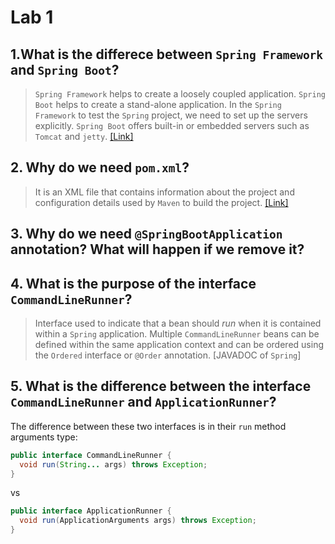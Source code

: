 # Lab 1

## 1.What is the differece between `Spring Framework` and `Spring Boot`?

> `Spring Framework` helps to create a loosely coupled application. `Spring Boot` helps to create a stand-alone application. In the `Spring Framework` to test the `Spring` project, we need to set up the servers explicitly. `Spring Boot` offers built-in or embedded servers such as `Tomcat` and `jetty`. [[Link]](https://www.interviewbit.com/blog/spring-vs-spring-boot/)

## 2. Why do we need `pom.xml`?

> It is an XML file that contains information about the project and configuration details used by `Maven` to build the project. [[Link]](](https://maven.apache.org/guides/introduction/introduction-to-the-pom.html))

## 3. Why do we need `@SpringBootApplication` annotation? What will happen if we remove it?

## 4. What is the purpose of the interface `CommandLineRunner`?

> Interface used to indicate that a bean should _run_ when it is contained within a `Spring` application. Multiple `CommandLineRunner` beans can be defined within the same application context and can be ordered using the `Ordered` interface or `@Order` annotation. [JAVADOC of `Spring`]

## 5. What is the difference between the interface `CommandLineRunner` and `ApplicationRunner`?

The difference between these two interfaces is in their `run` method arguments type:

```java
public interface CommandLineRunner {
  void run(String... args) throws Exception;
}
```

vs

```java
public interface ApplicationRunner {
  void run(ApplicationArguments args) throws Exception;
}
```
